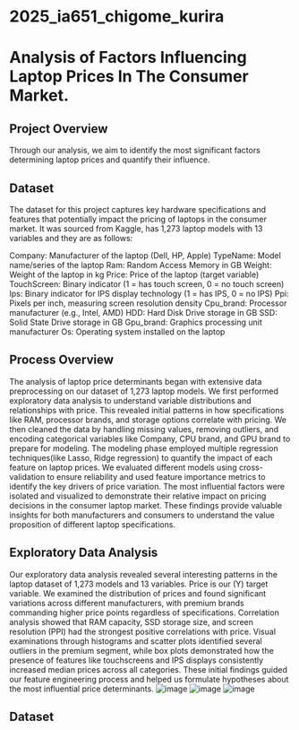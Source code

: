 # 2025_ia651_chigome_kurira
# Analysis of Factors Influencing Laptop Prices In The Consumer Market.


## Project Overview
Through our analysis, we aim to identify the most significant factors determining laptop prices and quantify their influence.

## Dataset
The dataset for this project captures key hardware specifications and features that potentially impact the pricing of laptops in the consumer market. It was sourced from Kaggle, has 1,273 laptop models with 13 variables and they are as follows:

Company: Manufacturer of the laptop (Dell, HP, Apple)
TypeName: Model name/series of the laptop
Ram: Random Access Memory in GB
Weight: Weight of the laptop in kg
Price: Price of the laptop (target variable)
TouchScreen: Binary indicator (1 = has touch screen, 0 = no touch screen)
Ips: Binary indicator for IPS display technology (1 = has IPS, 0 = no IPS)
Ppi: Pixels per inch, measuring screen resolution density
Cpu_brand: Processor manufacturer (e.g., Intel, AMD)
HDD: Hard Disk Drive storage in GB
SSD: Solid State Drive storage in GB
Gpu_brand: Graphics processing unit manufacturer
Os: Operating system installed on the laptop

## Process Overview
The analysis of laptop price determinants began with extensive data preprocessing on our dataset of 1,273 laptop models. We first performed exploratory data analysis to understand variable distributions and relationships with price. This revealed initial patterns in how specifications like RAM, processor brands, and storage options correlate with pricing. We then cleaned the data by handling missing values, removing outliers, and encoding categorical variables like Company, CPU brand, and GPU brand to prepare for modeling.
The modeling phase employed multiple regression techniques(like Lasso, Ridge regression) to quantify the impact of each feature on laptop prices. We evaluated different models using cross-validation to ensure reliability and used feature importance metrics to identify the key drivers of price variation. The most influential factors were isolated and visualized to demonstrate their relative impact on pricing decisions in the consumer laptop market. These findings provide valuable insights for both manufacturers and consumers to understand the value proposition of different laptop specifications.

## Exploratory Data Analysis
Our exploratory data analysis revealed several interesting patterns in the laptop dataset of 1,273 models and 13 variables. Price is our (Y) target variable. We examined the distribution of prices and found significant variations across different manufacturers, with premium brands commanding higher price points regardless of specifications. Correlation analysis showed that RAM capacity, SSD storage size, and screen resolution (PPI) had the strongest positive correlations with price. Visual examinations through histograms and scatter plots identified several outliers in the premium segment, while box plots demonstrated how the presence of features like touchscreens and IPS displays consistently increased median prices across all categories. These initial findings guided our feature engineering process and helped us formulate hypotheses about the most influential price determinants.
![image](https://github.com/user-attachments/assets/f834587f-c857-4c77-a193-7f787af8f049)
![image](https://github.com/user-attachments/assets/e8fbdba7-13b8-47df-8f95-9a4d04f105b0)
![image](https://github.com/user-attachments/assets/0dff5f16-73ff-4a93-81b5-156175024239)




## Dataset






